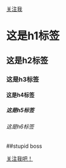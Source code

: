 [关注我](https://github.com/qmqinmin)

# 这是h1标签
## 这是h2标签
### 这是h3标签
#### 这是h4标签
##### 这是h5标签
###### 这是h6标签

##stupid boss

[关注我吧！](https://github.com/qmqinmin)